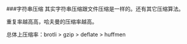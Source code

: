 ###字符串压缩
其实字符串压缩跟文件压缩是一样的。还有其它压缩算法。

重复率越高高，哈夫曼的压缩率越高。

总体上压缩率：brotli  >  gzip  >  deflate  >  huffmen